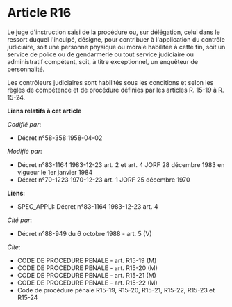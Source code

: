 # Article R16

Le juge d'instruction saisi de la procédure ou, sur délégation, celui dans le ressort duquel l'inculpé, désigne, pour
contribuer à l'application du contrôle judiciaire, soit une personne physique ou morale habilitée à cette fin, soit un
service de police ou de gendarmerie ou tout service judiciaire ou administratif compétent, soit, à titre exceptionnel, un
enquêteur de personnalité.

Les contrôleurs judiciaires sont habilités sous les conditions et selon les règles de compétence et de procédure définies par
les articles R. 15-19 à R. 15-24.

**Liens relatifs à cet article**

_Codifié par_:

  - Décret n°58-358 1958-04-02

_Modifié par_:

  - Décret n°83-1164 1983-12-23 art. 2 et art. 4 JORF 28 décembre 1983 en vigueur le 1er janvier 1984
  - Décret n°70-1223 1970-12-23 art. 1 JORF 25 décembre 1970

**Liens**:

  - SPEC_APPLI: Décret n°83-1164 1983-12-23 art. 4

_Cité par_:

  - Décret n°88-949 du 6 octobre 1988 - art. 5 (V)

_Cite_:

  - CODE DE PROCEDURE PENALE - art. R15-19 (M)
  - CODE DE PROCEDURE PENALE - art. R15-20 (M)
  - CODE DE PROCEDURE PENALE - art. R15-21 (M)
  - CODE DE PROCEDURE PENALE - art. R15-22 (M)
  - Code de procédure pénale R15-19, R15-20, R15-21, R15-22, R15-23 et R15-24
